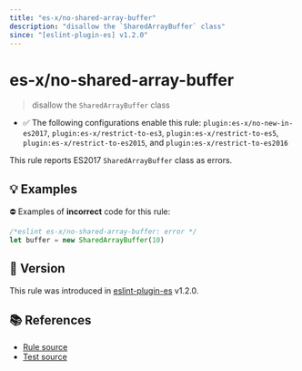 ```yaml
---
title: "es-x/no-shared-array-buffer"
description: "disallow the `SharedArrayBuffer` class"
since: "[eslint-plugin-es] v1.2.0"
---
```


# es-x/no-shared-array-buffer
> disallow the `SharedArrayBuffer` class

- ✅ The following configurations enable this rule: `plugin:es-x/no-new-in-es2017`, `plugin:es-x/restrict-to-es3`, `plugin:es-x/restrict-to-es5`, `plugin:es-x/restrict-to-es2015`, and `plugin:es-x/restrict-to-es2016`

This rule reports ES2017 `SharedArrayBuffer` class as errors.

## 💡 Examples

⛔ Examples of **incorrect** code for this rule:

<eslint-playground type="bad">

```js
/*eslint es-x/no-shared-array-buffer: error */
let buffer = new SharedArrayBuffer(10)
```

</eslint-playground>

## 🚀 Version

This rule was introduced in [eslint-plugin-es] v1.2.0.

[eslint-plugin-es]: https://github.com/mysticatea/eslint-plugin-es

## 📚 References

- [Rule source](https://github.com/eslint-community/eslint-plugin-es-x/blob/master/lib/rules/no-shared-array-buffer.js)
- [Test source](https://github.com/eslint-community/eslint-plugin-es-x/blob/master/tests/lib/rules/no-shared-array-buffer.js)
